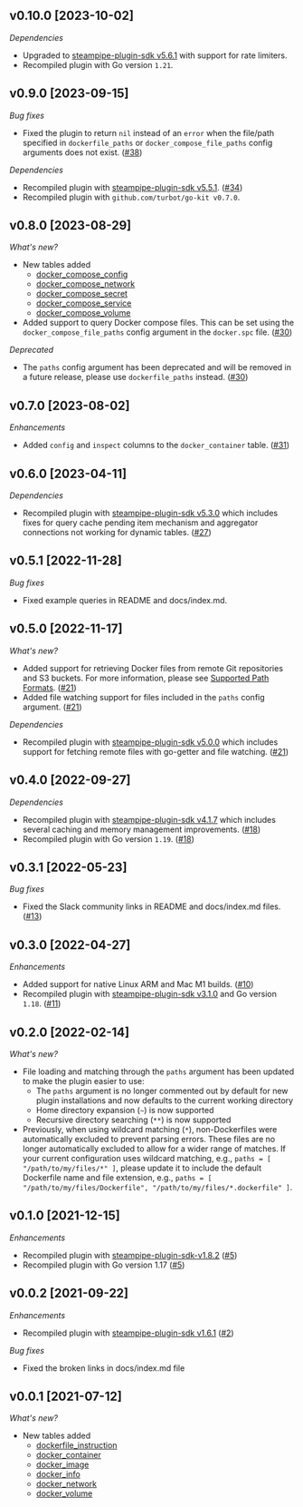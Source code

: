 ## v0.10.0 [2023-10-02]

_Dependencies_

- Upgraded to [steampipe-plugin-sdk v5.6.1](https://github.com/turbot/steampipe-plugin-sdk/blob/main/CHANGELOG.md#v561-2023-09-29) with support for rate limiters.
- Recompiled plugin with Go version `1.21`.

## v0.9.0 [2023-09-15]

_Bug fixes_

- Fixed the plugin to return `nil` instead of an `error` when the file/path specified in `dockerfile_paths` or `docker_compose_file_paths` config arguments does not exist. ([#38](https://github.com/turbot/steampipe-plugin-docker/pull/38))

_Dependencies_

- Recompiled plugin with [steampipe-plugin-sdk v5.5.1](https://github.com/turbot/steampipe-plugin-sdk/blob/main/CHANGELOG.md#v551-2023-07-26). ([#34](https://github.com/turbot/steampipe-plugin-docker/pull/34))
- Recompiled plugin with `github.com/turbot/go-kit v0.7.0`.

## v0.8.0 [2023-08-29]

_What's new?_

- New tables added
  - [docker_compose_config](https://hub.steampipe.io/plugins/turbot/docker/tables/docker_compose_config)
  - [docker_compose_network](https://hub.steampipe.io/plugins/turbot/docker/tables/docker_compose_network)
  - [docker_compose_secret](https://hub.steampipe.io/plugins/turbot/docker/tables/docker_compose_secret)
  - [docker_compose_service](https://hub.steampipe.io/plugins/turbot/docker/tables/docker_compose_service)
  - [docker_compose_volume](https://hub.steampipe.io/plugins/turbot/docker/tables/docker_compose_volume)
- Added support to query Docker compose files. This can be set using the `docker_compose_file_paths` config argument in the `docker.spc` file.  ([#30](https://github.com/turbot/steampipe-plugin-docker/pull/30))

_Deprecated_

- The `paths` config argument has been deprecated and will be removed in a future release, please use `dockerfile_paths` instead. ([#30](https://github.com/turbot/steampipe-plugin-docker/pull/30))

## v0.7.0 [2023-08-02]

_Enhancements_

- Added `config` and `inspect` columns to the `docker_container` table. ([#31](https://github.com/turbot/steampipe-plugin-docker/pull/31))

## v0.6.0 [2023-04-11]

_Dependencies_

- Recompiled plugin with [steampipe-plugin-sdk v5.3.0](https://github.com/turbot/steampipe-plugin-sdk/blob/main/CHANGELOG.md#v530-2023-03-16) which includes fixes for query cache pending item mechanism and aggregator connections not working for dynamic tables. ([#27](https://github.com/turbot/steampipe-plugin-docker/pull/27))

## v0.5.1 [2022-11-28]

_Bug fixes_

- Fixed example queries in README and docs/index.md.

## v0.5.0 [2022-11-17]

_What's new?_

- Added support for retrieving Docker files from remote Git repositories and S3 buckets. For more information, please see [Supported Path Formats](https://hub.steampipe.io/plugins/turbot/docker#supported-path-formats). ([#21](https://github.com/turbot/steampipe-plugin-docker/pull/21))
- Added file watching support for files included in the `paths` config argument. ([#21](https://github.com/turbot/steampipe-plugin-docker/pull/21))

_Dependencies_

- Recompiled plugin with [steampipe-plugin-sdk v5.0.0](https://github.com/turbot/steampipe-plugin-sdk/blob/main/CHANGELOG.md#v500-2022-11-16) which includes support for fetching remote files with go-getter and file watching. ([#21](https://github.com/turbot/steampipe-plugin-docker/pull/21))

## v0.4.0 [2022-09-27]

_Dependencies_

- Recompiled plugin with [steampipe-plugin-sdk v4.1.7](https://github.com/turbot/steampipe-plugin-sdk/blob/main/CHANGELOG.md#v417-2022-09-08) which includes several caching and memory management improvements. ([#18](https://github.com/turbot/steampipe-plugin-docker/pull/18))
- Recompiled plugin with Go version `1.19`. ([#18](https://github.com/turbot/steampipe-plugin-docker/pull/18))

## v0.3.1 [2022-05-23]

_Bug fixes_

- Fixed the Slack community links in README and docs/index.md files. ([#13](https://github.com/turbot/steampipe-plugin-docker/pull/13))

## v0.3.0 [2022-04-27]

_Enhancements_

- Added support for native Linux ARM and Mac M1 builds. ([#10](https://github.com/turbot/steampipe-plugin-docker/pull/10))
- Recompiled plugin with [steampipe-plugin-sdk v3.1.0](https://github.com/turbot/steampipe-plugin-sdk/blob/main/CHANGELOG.md#v310--2022-03-30) and Go version `1.18`. ([#11](https://github.com/turbot/steampipe-plugin-docker/pull/11))

## v0.2.0 [2022-02-14]

_What's new?_

- File loading and matching through the `paths` argument has been updated to make the plugin easier to use:
  - The `paths` argument is no longer commented out by default for new plugin installations and now defaults to the current working directory
  - Home directory expansion (`~`) is now supported
  - Recursive directory searching (`**`) is now supported
- Previously, when using wildcard matching (`*`), non-Dockerfiles were automatically excluded to prevent parsing errors. These files are no longer automatically excluded to allow for a wider range of matches. If your current configuration uses wildcard matching, e.g., `paths = [ "/path/to/my/files/*" ]`, please update it to include the default Dockerfile name and file extension, e.g., `paths = [ "/path/to/my/files/Dockerfile", "/path/to/my/files/*.dockerfile" ]`.

## v0.1.0 [2021-12-15]

_Enhancements_

- Recompiled plugin with [steampipe-plugin-sdk-v1.8.2](https://github.com/turbot/steampipe-plugin-sdk/blob/main/CHANGELOG.md#v182--2021-11-22) ([#5](https://github.com/turbot/steampipe-plugin-docker/pull/5))
- Recompiled plugin with Go version 1.17 ([#5](https://github.com/turbot/steampipe-plugin-docker/pull/5))

## v0.0.2 [2021-09-22]

_Enhancements_

- Recompiled plugin with [steampipe-plugin-sdk v1.6.1](https://github.com/turbot/steampipe-plugin-sdk/blob/main/CHANGELOG.md#v161--2021-09-21) ([#2](https://github.com/turbot/steampipe-plugin-docker/pull/2))

_Bug fixes_

- Fixed the broken links in docs/index.md file

## v0.0.1 [2021-07-12]

_What's new?_

- New tables added
  - [dockerfile_instruction](https://hub.steampipe.io/plugins/turbot/docker/tables/dockerfile_instruction)
  - [docker_container](https://hub.steampipe.io/plugins/turbot/docker/tables/docker_container)
  - [docker_image](https://hub.steampipe.io/plugins/turbot/docker/tables/docker_image)
  - [docker_info](https://hub.steampipe.io/plugins/turbot/docker/tables/docker_info)
  - [docker_network](https://hub.steampipe.io/plugins/turbot/docker/tables/docker_network)
  - [docker_volume](https://hub.steampipe.io/plugins/turbot/docker/tables/docker_volume)
